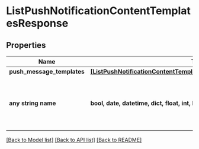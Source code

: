 # ListPushNotificationContentTemplatesResponse


## Properties
Name | Type | Description | Notes
------------ | ------------- | ------------- | -------------
**push_message_templates** | [**[ListPushNotificationContentTemplatesResponsePushMessageTemplates]**](ListPushNotificationContentTemplatesResponsePushMessageTemplates.md) |  | [optional] 
**any string name** | **bool, date, datetime, dict, float, int, list, str, none_type** | any string name can be used but the value must be the correct type | [optional]

[[Back to Model list]](../README.md#documentation-for-models) [[Back to API list]](../README.md#documentation-for-api-endpoints) [[Back to README]](../README.md)


